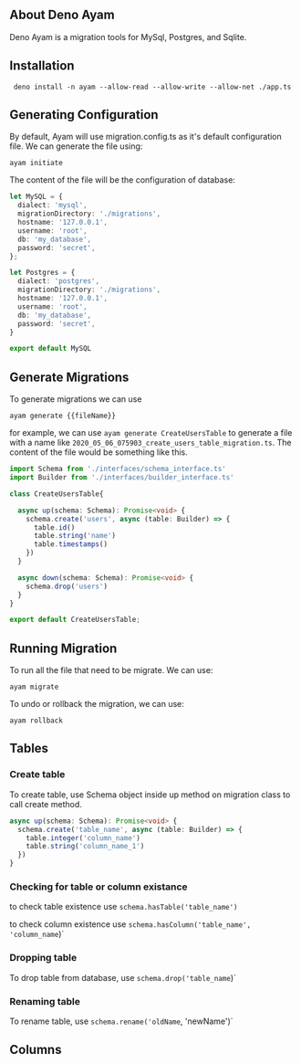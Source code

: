 ## About Deno Ayam
Deno Ayam is a migration tools for MySql, Postgres, and Sqlite.

## Installation
<!--
Need to change after it got the url
-->
``` 
 deno install -n ayam --allow-read --allow-write --allow-net ./app.ts
```

## Generating Configuration
By default, Ayam will use migration.config.ts as it's default configuration file. We can generate the file using:
```
ayam initiate
```
The content of the file will be the configuration of database:
```typescript
let MySQL = {
  dialect: 'mysql',
  migrationDirectory: './migrations',
  hostname: '127.0.0.1',
  username: 'root',
  db: 'my_database',
  password: 'secret',
};

let Postgres = {
  dialect: 'postgres',
  migrationDirectory: './migrations',
  hostname: '127.0.0.1',
  username: 'root',
  db: 'my_database',
  password: 'secret',
}

export default MySQL
```
## Generate Migrations
To generate migrations we can use 
``` 
ayam generate {{fileName}}
```
for example, we can use `ayam generate CreateUsersTable` to generate a file with a name like `2020_05_06_075903_create_users_table_migration.ts`.
The content of the file would be something like this.
```typescript
import Schema from './interfaces/schema_interface.ts'
import Builder from './interfaces/builder_interface.ts'

class CreateUsersTable{

  async up(schema: Schema): Promise<void> {
    schema.create('users', async (table: Builder) => {
      table.id()
      table.string('name')
      table.timestamps()
    })
  }

  async down(schema: Schema): Promise<void> {
    schema.drop('users')
  }
}

export default CreateUsersTable;
```

## Running Migration
To run all the file that need to be migrate. We can use:
``` 
ayam migrate
```
To undo or rollback the migration, we can use:
``` 
ayam rollback
```

## Tables
### Create table
To create table, use Schema object inside up method on migration class to call create method.
```typescript
async up(schema: Schema): Promise<void> {
  schema.create('table_name', async (table: Builder) => {
    table.integer('column_name')
    table.string('column_name_1')
  })
}
```

### Checking for table or column existance
to check table existence use `schema.hasTable('table_name')`

to check column existence use `schema.hasColumn('table_name', 'column_name`)`

### Dropping table
To drop table from database, use `schema.drop('table_name`)`

### Renaming table
To rename table, use `schema.rename('oldName`, 'newName')`

## Columns
<!-- todo add all available columns -->

